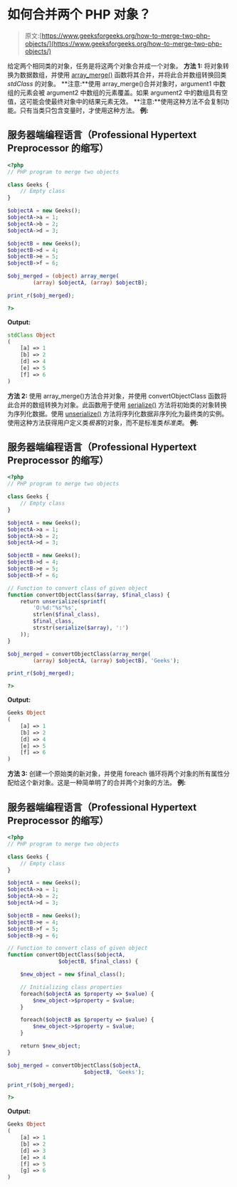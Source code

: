 # 如何合并两个 PHP 对象？

> 原文:[https://www.geeksforgeeks.org/how-to-merge-two-php-objects/](https://www.geeksforgeeks.org/how-to-merge-two-php-objects/)

给定两个相同类的对象，任务是将这两个对象合并成一个对象。
**方法 1:** 将对象转换为数据数组，并使用 [array_merge()](https://www.geeksforgeeks.org/php-merging-two-arrays-using-array_merge/) 函数将其合并，并将此合并数组转换回类 *stdClass* 的对象。
**注意:**使用 array_merge()合并对象时，argument1 中数组的元素会被 argument2 中数组的元素覆盖。如果 argument2 中的数组具有空值，这可能会使最终对象中的结果元素无效。
**注意:**使用这种方法不会复制功能。只有当类只包含变量时，才使用这种方法。
**例:**

## 服务器端编程语言（Professional Hypertext Preprocessor 的缩写）

```php
<?php
// PHP program to merge two objects

class Geeks {
    // Empty class
}

$objectA = new Geeks();
$objectA->a = 1;
$objectA->b = 2;
$objectA->d = 3;

$objectB = new Geeks();
$objectB->d = 4;
$objectB->e = 5;
$objectB->f = 6;

$obj_merged = (object) array_merge(
        (array) $objectA, (array) $objectB);

print_r($obj_merged);

?>
```

**Output:** 

```php
stdClass Object
(
    [a] => 1
    [b] => 2
    [d] => 4
    [e] => 5
    [f] => 6
)
```

**方法 2:** 使用 array_merge()方法合并对象，并使用 convertObjectClass 函数将此合并的数组转换为对象。此函数用于使用 [serialize()](https://www.geeksforgeeks.org/php-serializing-data/) 方法将初始类的对象转换为序列化数据。使用 [unserialize()](https://www.geeksforgeeks.org/php-serializing-data/) 方法将序列化数据非序列化为最终类的实例。使用这种方法获得用户定义类*极客*的对象，而不是标准类*标准类*。
**例:**

## 服务器端编程语言（Professional Hypertext Preprocessor 的缩写）

```php
<?php
// PHP program to merge two objects

class Geeks {
    // Empty class
}

$objectA = new Geeks();
$objectA->a = 1;
$objectA->b = 2;
$objectA->d = 3;

$objectB = new Geeks();
$objectB->d = 4;
$objectB->e = 5;
$objectB->f = 6;

// Function to convert class of given object
function convertObjectClass($array, $final_class) {
    return unserialize(sprintf(
        'O:%d:"%s"%s',
        strlen($final_class),
        $final_class,
        strstr(serialize($array), ':')
    ));
}

$obj_merged = convertObjectClass(array_merge(
        (array) $objectA, (array) $objectB), 'Geeks');

print_r($obj_merged);

?>
```

**Output:** 

```php
Geeks Object
(
    [a] => 1
    [b] => 2
    [d] => 4
    [e] => 5
    [f] => 6
)
```

**方法 3:** 创建一个原始类的新对象，并使用 foreach 循环将两个对象的所有属性分配给这个新对象。这是一种简单明了的合并两个对象的方法。
**例:**

## 服务器端编程语言（Professional Hypertext Preprocessor 的缩写）

```php
<?php
// PHP program to merge two objects

class Geeks {
    // Empty class
}

$objectA = new Geeks();
$objectA->a = 1;
$objectA->b = 2;
$objectA->d = 3;

$objectB = new Geeks();
$objectB->e = 4;
$objectB->f = 5;
$objectB->g = 6;

// Function to convert class of given object
function convertObjectClass($objectA,
                $objectB, $final_class) {

    $new_object = new $final_class();

    // Initializing class properties
    foreach($objectA as $property => $value) {
        $new_object->$property = $value;
    }

    foreach($objectB as $property => $value) {
        $new_object->$property = $value;
    }

    return $new_object;
}

$obj_merged = convertObjectClass($objectA,
                        $objectB, 'Geeks');

print_r($obj_merged);

?>
```

**Output:** 

```php
Geeks Object
(
    [a] => 1
    [b] => 2
    [d] => 3
    [e] => 4
    [f] => 5
    [g] => 6
)
```